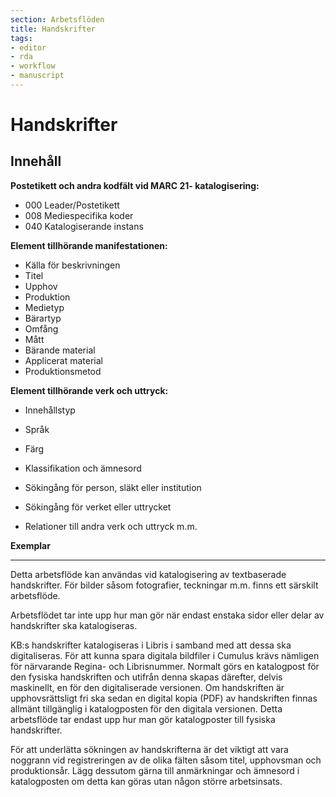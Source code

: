 ```yaml
---
section: Arbetsflöden
title: Handskrifter
tags:
- editor
- rda
- workflow
- manuscript
---
```


# Handskrifter

## Innehåll

**Postetikett och andra kodfält vid MARC 21- katalogisering:**

* 000 Leader/Postetikett
* 008 Mediespecifika koder
* 040 Katalogiserande instans

**Element tillhörande manifestationen:**

* Källa för beskrivningen
* Titel
* Upphov
* Produktion
* Medietyp
* Bärartyp
* Omfång
* Mått
* Bärande material
* Applicerat material
* Produktionsmetod


**Element tillhörande verk och uttryck:**

* Innehållstyp
* Språk
* Färg

* Klassifikation och ämnesord
* Sökingång för person, släkt eller institution
* Sökingång för verket eller uttrycket
* Relationer till andra verk och uttryck m.m.

**Exemplar**

---

Detta arbetsflöde kan användas vid katalogisering av textbaserade handskrifter. För bilder såsom fotografier, teckningar m.m. finns ett särskilt arbetsflöde.

Arbetsflödet tar inte upp hur man gör när endast enstaka sidor eller delar av handskrifter ska katalogiseras.

KB:s handskrifter katalogiseras i Libris i samband med att dessa ska digitaliseras. För att kunna spara digitala bildfiler i Cumulus krävs nämligen för närvarande Regina- och Librisnummer.  Normalt görs en katalogpost för den fysiska handskriften och utifrån denna skapas därefter, delvis maskinellt, en för den digitaliserade versionen. Om handskriften är upphovsrättsligt fri ska sedan en digital kopia (PDF) av handskriften finnas allmänt tillgänglig i katalogposten för den digitala versionen. Detta arbetsflöde tar endast upp hur man gör katalogposter till fysiska handskrifter.

För att underlätta sökningen av handskrifterna är det viktigt att vara noggrann vid registreringen av de olika fälten såsom titel, upphovsman och produktionsår. Lägg dessutom gärna till anmärkningar och ämnesord i katalogposten om detta kan göras utan någon större arbetsinsats.
